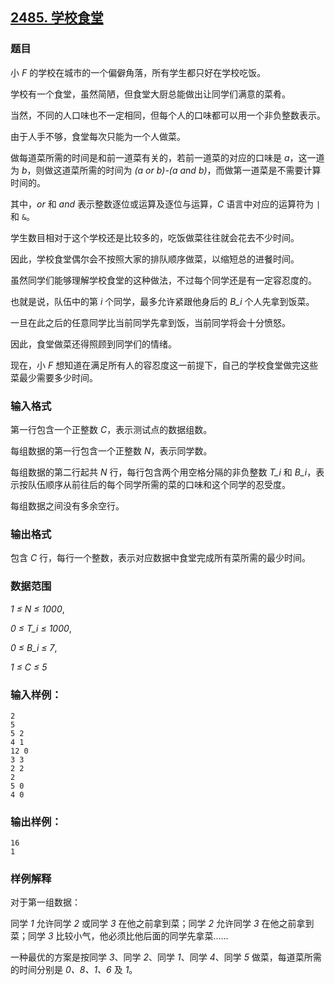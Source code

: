 ## [2485. 学校食堂](https://www.acwing.com/problem/content/2487/)

### 题目

小 *F* 的学校在城市的一个偏僻角落，所有学生都只好在学校吃饭。

学校有一个食堂，虽然简陋，但食堂大厨总能做出让同学们满意的菜肴。

当然，不同的人口味也不一定相同，但每个人的口味都可以用一个非负整数表示。

由于人手不够，食堂每次只能为一个人做菜。

做每道菜所需的时间是和前一道菜有关的，若前一道菜的对应的口味是 *a*，这一道为 *b*，则做这道菜所需的时间为 *(a or b)-(a and b)*，而做第一道菜是不需要计算时间的。

其中，*or* 和 *and* 表示整数逐位或运算及逐位与运算，*C* 语言中对应的运算符为 `|` 和 `&`。

学生数目相对于这个学校还是比较多的，吃饭做菜往往就会花去不少时间。

因此，学校食堂偶尔会不按照大家的排队顺序做菜，以缩短总的进餐时间。

虽然同学们能够理解学校食堂的这种做法，不过每个同学还是有一定容忍度的。

也就是说，队伍中的第 *i* 个同学，最多允许紧跟他身后的 *B_i* 个人先拿到饭菜。

一旦在此之后的任意同学比当前同学先拿到饭，当前同学将会十分愤怒。

因此，食堂做菜还得照顾到同学们的情绪。

现在，小 *F* 想知道在满足所有人的容忍度这一前提下，自己的学校食堂做完这些菜最少需要多少时间。

### 输入格式

第一行包含一个正整数 *C*，表示测试点的数据组数。

每组数据的第一行包含一个正整数 *N*，表示同学数。

每组数据的第二行起共 *N* 行，每行包含两个用空格分隔的非负整数 *T_i* 和 *B_i*，表示按队伍顺序从前往后的每个同学所需的菜的口味和这个同学的忍受度。

每组数据之间没有多余空行。

### 输出格式

包含 *C* 行，每行一个整数，表示对应数据中食堂完成所有菜所需的最少时间。

### 数据范围

*1 ≤ N ≤ 1000*,

*0 ≤ T_i ≤ 1000*,

*0 ≤ B_i ≤ 7*,

*1 ≤ C ≤ 5*

### 输入样例：

```
2
5
5 2
4 1
12 0
3 3
2 2
2
5 0
4 0
```

### 输出样例：

```
16
1
```

### 样例解释

对于第一组数据：

同学 *1* 允许同学 *2* 或同学 *3* 在他之前拿到菜；同学 *2* 允许同学 *3* 在他之前拿到菜；同学 *3* 比较小气，他必须比他后面的同学先拿菜……

一种最优的方案是按同学 *3*、同学 *2*、同学 *1*、同学 *4*、同学 *5* 做菜，每道菜所需的时间分别是 *0、8、1、6* 及 *1*。
